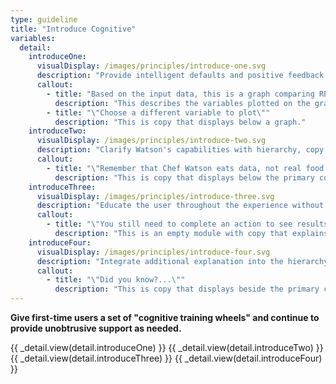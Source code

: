 ```yaml
---
type: guideline
title: "Introduce Cognitive"
variables:
  detail:
    introduceOne:
      visualDisplay: /images/principles/introduce-one.svg
      description: "Provide intelligent defaults and positive feedback to reinforce cognitive behaviors and gradually adjust the user’s habits."
      callout:
        - title: "Based on the input data, this is a graph comparing REVENUE and TIME."
          description: "This describes the variables plotted on the graph."
        - title: "\"Choose a different variable to plot\""
          description: "This is copy that displays below a graph."
    introduceTwo:
      visualDisplay: /images/principles/introduce-two.svg
      description: "Clarify Watson's capabilities with hierarchy, copy, and interactions to help set appropriate user expectations."
      callout:
        - title: "\"Remember that Chef Watson eats data, not real food. Use your own judgment when preparing these dishes.\""
          description: "This is copy that displays below the primary content."
    introduceThree:
      visualDisplay: /images/principles/introduce-three.svg
      description: "Educate the user throughout the experience without interrupting their workflow."
      callout:
        - title: "\"You still need to complete an action to see results.\""
          description: "This is an empty module with copy that explains the user's next action."
    introduceFour:
      visualDisplay: /images/principles/introduce-four.svg
      description: "Integrate additional explanation into the hierarchy as a secondary focus so that it doesn’t get in the way of more experienced users."
      callout:
        - title: "\"Did you know?...\""
          description: "This is copy that displays beside the primary content."
---
```

**Give first-time users a set of "cognitive training wheels" and continue to provide unobtrusive support as needed.**

{{ _detail.view(detail.introduceOne) }}
{{ _detail.view(detail.introduceTwo) }}
{{ _detail.view(detail.introduceThree) }}
{{ _detail.view(detail.introduceFour) }}
